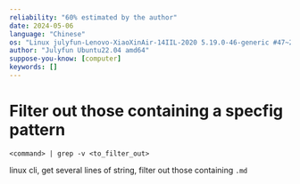 ```yaml
---
reliability: "60% estimated by the author"
date: 2024-05-06
language: "Chinese"
os: "Linux julyfun-Lenovo-XiaoXinAir-14IIL-2020 5.19.0-46-generic #47~22.04.1-Ubuntu SMP PREEMPT_DYNAMIC Wed Jun 21 15:35:31 UTC 2 x86_64 x86_64 x86_64 GNU/Linux"
author: "Julyfun Ubuntu22.04 amd64"
suppose-you-know: [computer]
keywords: []
---
```


# Filter out those containing a specfig pattern

```
<command> | grep -v <to_filter_out>
```

linux cli, get several lines of string, filter out those containing `.md`

